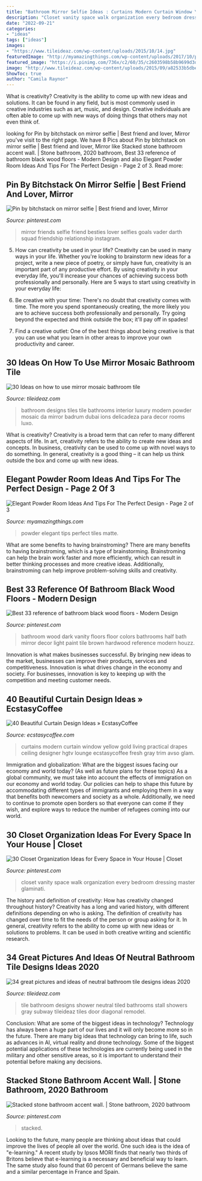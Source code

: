 ```yaml
---
title: "Bathroom Mirror Selfie Ideas : Curtains Modern Curtain Window Yellow Gold Living Practical Drapes Ceiling Designer Hgtv Lounge Ecstasycoffee Fresh Gray Trim Avso Glam"
description: "Closet vanity space walk organization every bedroom dressing master glaminati"
date: "2022-09-21"
categories:
- "ideas"
tags: ["ideas"]
images:
- "https://www.tileideaz.com/wp-content/uploads/2015/10/14.jpg"
featuredImage: "http://myamazingthings.com/wp-content/uploads/2017/10/powder-room-7-.jpg"
featured_image: "https://i.pinimg.com/736x/c2/60/35/c2603598b58b9699d3d48afcd7eca23f.jpg"
image: "http://www.tileideaz.com/wp-content/uploads/2015/09/a82533b5dbe54432b724238631e855d1.jpg"
ShowToc: true
author: "Camila Raynor"
---
```



What is creativity?
Creativity is the ability to come up with new ideas and solutions. It can be found in any field, but is most commonly used in creative industries such as art, music, and design. Creative individuals are often able to come up with new ways of doing things that others may not even think of.

	

		
looking for Pin by bitchstack on mirror selfie | Best friend and lover, Mirror you've visit to the right page. We have 8 Pics about Pin by bitchstack on mirror selfie | Best friend and lover, Mirror like Stacked stone bathroom accent wall. | Stone bathroom, 2020 bathroom, Best 33 reference of bathroom black wood floors - Modern Design and also Elegant Powder Room Ideas And Tips For The Perfect Design - Page 2 of 3. Read more:
		
    
## Pin By Bitchstack On Mirror Selfie | Best Friend And Lover, Mirror

<img loading=lazy src="https://i.pinimg.com/736x/c2/60/35/c2603598b58b9699d3d48afcd7eca23f.jpg" onerror="this.onerror=null;this.src='https://tse3.mm.bing.net/th?id=OIP.WPZH9ZBIacGvRiflwOlDkwHaNK&amp;pid=15.1';" alt="Pin by bitchstack on mirror selfie | Best friend and lover, Mirror">

_Source: pinterest.com_

>mirror friends selfie friend besties lover selfies goals vader darth squad friendship relationship instagram. 

	

5. How can creativity be used in your life?
Creativity can be used in many ways in your life. Whether you're looking to brainstorm new ideas for a project, write a new piece of poetry, or simply have fun, creativity is an important part of any productive effort. By using creativity in your everyday life, you'll increase your chances of achieving success both professionally and personally. Here are 5 ways to start using creativity in your everyday life:
1. Be creative with your time: There's no doubt that creativity comes with time. The more you spend spontaneously creating, the more likely you are to achieve success both professionally and personally. Try going beyond the expected and think outside the box; it'll pay off in spades!

2. Find a creative outlet: One of the best things about being creative is that you can use what you learn in other areas to improve your own productivity and career.

    
## 30 Ideas On How To Use Mirror Mosaic Bathroom Tile

<img loading=lazy src="http://www.tileideaz.com/wp-content/uploads/2015/09/a82533b5dbe54432b724238631e855d1.jpg" onerror="this.onerror=null;this.src='https://tse4.mm.bing.net/th?id=OIP.BwKS2xgcbF5X-89QevupKgHaKK&amp;pid=15.1';" alt="30 Ideas on how to use mirror mosaic bathroom tile">

_Source: tileideaz.com_

>bathroom designs tiles tile bathrooms interior luxury modern powder mosaic da mirror badrum dubai ions delicadeza para decor rooms luxo. 

	

What is creativity?
Creativity is a broad term that can refer to many different aspects of life. In art, creativity refers to the ability to create new ideas and concepts. In business, creativity can be used to come up with novel ways to do something. In general, creativity is a good thing – it can help us think outside the box and come up with new ideas.

    
## Elegant Powder Room Ideas And Tips For The Perfect Design - Page 2 Of 3

<img loading=lazy src="http://myamazingthings.com/wp-content/uploads/2017/10/powder-room-7-.jpg" onerror="this.onerror=null;this.src='https://tse2.mm.bing.net/th?id=OIP.8J4nhn_kVgvK36UUcQZuwgHaLH&amp;pid=15.1';" alt="Elegant Powder Room Ideas And Tips For The Perfect Design - Page 2 of 3">

_Source: myamazingthings.com_

>powder elegant tips perfect tiles matte. 

	

What are some benefits to having brainstroming?
There are many benefits to having brainstroming, which is a type of brainstorming. Brainstroming can help the brain work faster and more efficiently, which can result in better thinking processes and more creative ideas. Additionally, brainstroming can help improve problem-solving skills and creativity.

    
## Best 33 Reference Of Bathroom Black Wood Floors - Modern Design

<img loading=lazy src="https://i.pinimg.com/736x/57/61/b2/5761b2b97a10f65091ad64bc49c75b7f.jpg" onerror="this.onerror=null;this.src='https://tse4.mm.bing.net/th?id=OIP.gD8pGyfVyaZhibWpS_p6BgHaJ4&amp;pid=15.1';" alt="Best 33 reference of bathroom black wood floors - Modern Design">

_Source: pinterest.com_

>bathroom wood dark vanity floors floor colors bathrooms half bath mirror decor light paint tile brown hardwood reference modern houzz. 

	

Innovation is what makes businesses successful. By bringing new ideas to the market, businesses can improve their products, services and competitiveness. Innovation is what drives change in the economy and society. For businesses, innovation is key to keeping up with the competition and meeting customer needs.

    
## 40 Beautiful Curtain Design Ideas » EcstasyCoffee

<img loading=lazy src="https://i0.wp.com/www.ecstasycoffee.com/wp-content/uploads/2016/10/Fresh-yellow-curtains.jpg" onerror="this.onerror=null;this.src='https://tse4.mm.bing.net/th?id=OIP.cAKDHP6WhAH2Lbst3UNvKwHaJ3&amp;pid=15.1';" alt="40 Beautiful Curtain Design Ideas » EcstasyCoffee">

_Source: ecstasycoffee.com_

>curtains modern curtain window yellow gold living practical drapes ceiling designer hgtv lounge ecstasycoffee fresh gray trim avso glam. 

	

Immigration and globalization: What are the biggest issues facing our economy and world today? (As well as future plans for these topics)
As a global community, we must take into account the effects of immigration on our economy and world today. Our policies can help to shape this future by accommodating different types of immigrants and employing them in a way that benefits both newcomers and society as a whole. Additionally, we need to continue to promote open borders so that everyone can come if they wish, and explore ways to reduce the number of refugees coming into our world.

    
## 30 Closet Organization Ideas For Every Space In Your House | Closet

<img loading=lazy src="https://i.pinimg.com/736x/af/6a/04/af6a042580dc1be77645b41f575a4a80.jpg" onerror="this.onerror=null;this.src='https://tse1.mm.bing.net/th?id=OIP.BZ89BcXPacKt0777Py9jNwHaLG&amp;pid=15.1';" alt="30 Closet Organization Ideas for Every Space in Your House | Closet">

_Source: pinterest.com_

>closet vanity space walk organization every bedroom dressing master glaminati. 

	

The history and definition of creativity: How has creativity changed throughout history?
Creativity has a long and varied history, with different definitions depending on who is asking. The definition of creativity has changed over time to fit the needs of the person or group asking for it. In general, creativity refers to the ability to come up with new ideas or solutions to problems. It can be used in both creative writing and scientific research.

    
## 34 Great Pictures And Ideas Of Neutral Bathroom Tile Designs Ideas 2020

<img loading=lazy src="https://www.tileideaz.com/wp-content/uploads/2015/10/14.jpg" onerror="this.onerror=null;this.src='https://tse3.mm.bing.net/th?id=OIP.SgB3H2IAcyxt6mMgFBO9kAHaJ4&amp;pid=15.1';" alt="34 great pictures and ideas of neutral bathroom tile designs ideas 2020">

_Source: tileideaz.com_

>tile bathroom designs shower neutral tiled bathrooms stall showers gray subway tileideaz tiles door diagonal remodel. 

	

Conclusion: What are some of the biggest ideas in technology?
Technology has always been a huge part of our lives and it will only become more so in the future. There are many big ideas that technology can bring to life, such as advances in AI, virtual reality and drone technology. Some of the biggest potential applications of these technologies are currently being used in the military and other sensitive areas, so it is important to understand their potential before making any decisions.

    
## Stacked Stone Bathroom Accent Wall. | Stone Bathroom, 2020 Bathroom

<img loading=lazy src="https://i.pinimg.com/736x/d2/a9/91/d2a991f37058ad937d5cad235e8b238b.jpg" onerror="this.onerror=null;this.src='https://tse4.mm.bing.net/th?id=OIP.Qacwg__6tmjZ-Giihg84eAHaLK&amp;pid=15.1';" alt="Stacked stone bathroom accent wall. | Stone bathroom, 2020 bathroom">

_Source: pinterest.com_

>stacked. 

	

Looking to the future, many people are thinking about ideas that could improve the lives of people all over the world. One such idea is the idea of "e-learning." A recent study by Ipsos MORI finds that nearly two thirds of Britons believe that e-learning is a necessary and beneficial way to learn. The same study also found that 60 percent of Germans believe the same and a similar percentage in France and Spain. 

